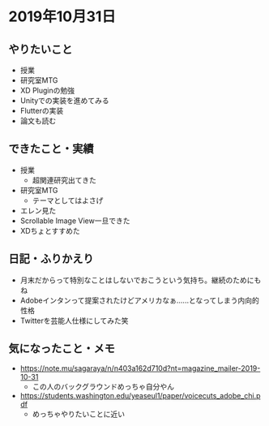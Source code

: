 # 2019年10月31日

## やりたいこと

- 授業
- 研究室MTG
- XD Pluginの勉強
- Unityでの実装を進めてみる
- Flutterの実装
- 論文も読む

## できたこと・実績

- 授業
  - 超関連研究出てきた
- 研究室MTG
  - テーマとしてはよさげ
- エレン見た
- Scrollable Image View一旦できた
- XDちょとすすめた

## 日記・ふりかえり

- 月末だからって特別なことはしないでおこうという気持ち。継続のためにもね
- Adobeインタンって提案されたけどアメリカなぁ......となってしまう内向的性格
- Twitterを芸能人仕様にしてみた笑

## 気になったこと・メモ

- https://note.mu/sagaraya/n/n403a162d710d?nt=magazine_mailer-2019-10-31
  - この人のバックグラウンドめっちゃ自分やん
- https://students.washington.edu/yeaseul1/paper/voicecuts_adobe_chi.pdf
  - めっちゃやりたいことに近い
